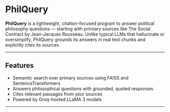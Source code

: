 # PhilQuery

**PhilQuery** is a lightweight, citation-focused program to answer political philosophy questions — starting with primiary sources like The Social Contract by Jean-Jacques Rousseau. Unlike typical LLMs that hallucinate or oversimplify, PhilQuery grounds its answers in real text chunks and explicitly cites its sources.

---

## Features

- Semantic search over primary sources using FAISS and SentenceTransformers
- Answers philosophical questions with grounded, quoted responses
- Cites relevant passages from your sources
- Powered by Groq-hosted LLaMA 3 models

---
